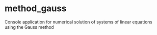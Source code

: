 # method_gauss
Сonsole application for numerical solution of systems of linear equations using the Gauss method
